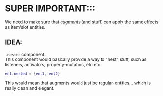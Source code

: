 

# SUPER IMPORTANT:::
We need to make sure that *augments* (and stuff) can apply 
the same effects as item/slot entities.  

## IDEA:  
`.nested` component.  
This component would basically provide a way to "nest" stuff, such as listeners, activators, property-mutators, etc etc.

```lua
ent.nested = {ent1, ent2}
```

This would mean that augments would just be regular-entities...
which is really clean and elegant.


